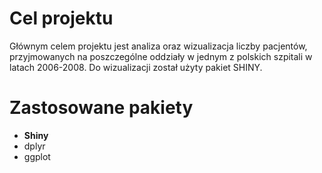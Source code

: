 # Cel projektu

Głównym celem projektu jest analiza oraz wizualizacja liczby pacjentów, przyjmowanych na poszczególne oddziały w jednym z polskich szpitali w latach 2006-2008.
Do wizualizacji został użyty pakiet SHINY.

# Zastosowane pakiety

* **Shiny**
* dplyr
* ggplot
